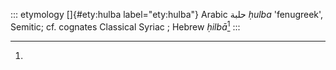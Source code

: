 ::: etymology
[]{#ety:hulba label="ety:hulba"} Arabic حلبة *ḥulba* 'fenugreek',
Semitic; cf. cognates Classical Syriac ; Hebrew *ḥilbā*[^1]
:::

[^1]:
